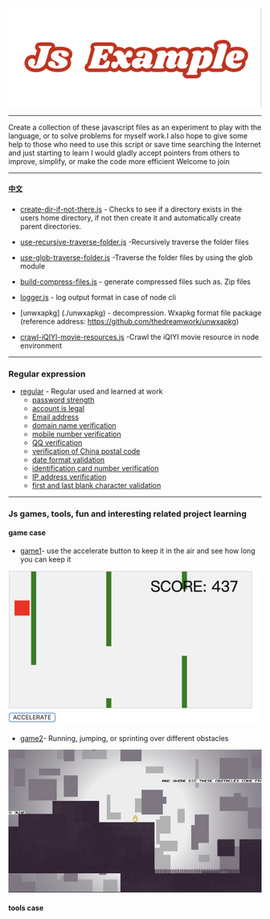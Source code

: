 ![](./image/jsexample.png)
***

 Create a collection of these javascript files as an experiment to play with the language, or to solve problems for myself work.I also hope to give some help to those who need to use this script or save time searching the Internet and just starting to learn
 I would gladly accept pointers from others to improve, simplify, or make the code more efficient Welcome to join 
 ***

 #### [中文](./README_zh.md)
### 
  * [create-dir-if-not-there.js](./create-dir-if-not-there.js) - Checks to see if a directory exists in the users home directory, if not then create it and automatically create parent directories.
  
  * [use-recursive-traverse-folder.js](./use-recursive-traverse-folder.js) -Recursively traverse the folder files
  
  * [use-glob-traverse-folder.js](./use-glob-traverse-folder.js) -Traverse the folder files by using the glob module
  
  * [build-compress-files.js](./build-compress-files.js) - generate compressed files such as. Zip files

  * [logger.js](./logger.js) - log output format in case of node cli

  * [unwxapkg] (./unwxapkg) - decompression. Wxapkg format file package (reference address: https://github.com/thedreamwork/unwxapkg)

  * [crawl-iQIYI-movie-resources.js](./crawl-iQIYI-movie-resources.js) -Crawl the iQIYI movie resource in node environment
***
### Regular expression
* [regular](./regular/README.md) - Regular used and learned at work
  * [password strength](./regular/README.md)
  * [account is legal](./regular/README.md)
  * [Email address](./regular/README.md)
  * [domain name verification](./regular/README.md)
  * [mobile number verification](./regular/README.md)
  * [QQ verification](./regular/README.md)
  * [verification of China postal code](./regular/README.md)
  * [date format validation](./regular/README.md)
  * [identification card number verification](./regular/README.md)
  * [IP address verification](./regular/README.md)
  * [first and last blank character validation](./regular/README.md)
***
### Js games, tools, fun and interesting related project learning
#### game case
* [game1](./game1.html)- use the accelerate button to keep it in the air and see how long you can keep it

 ![](./image/game1.png)

  * [game2](./game2.html)- Running, jumping, or sprinting over different obstacles

   ![](./image/game2.png)

 #### tools case




